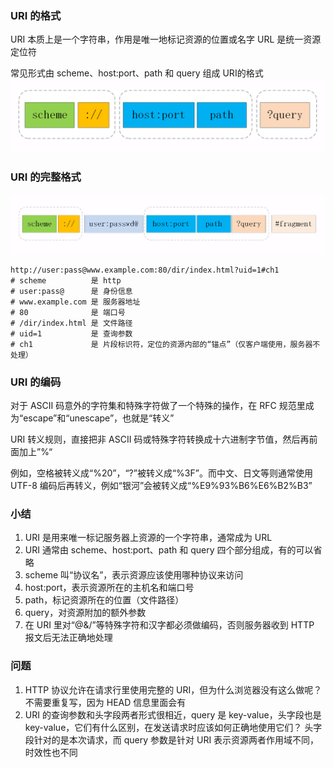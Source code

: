 ### URI 的格式
URI 本质上是一个字符串，作用是唯一地标记资源的位置或名字
URL 是统一资源定位符

常见形式由 scheme、host:port、path 和 query 组成 URI的格式
![avatar](../picture/uri.jpeg)

### URI 的完整格式
![avatar](../picture/完整uri.jpeg)

```
http://user:pass@www.example.com:80/dir/index.html?uid=1#ch1
# scheme          是 http
# user:pass@      是 身份信息
# www.example.com 是 服务器地址
# 80              是 端口号
# /dir/index.html 是 文件路径
# uid=1           是 查询参数
# ch1             是 片段标识符，定位的资源内部的“锚点”（仅客户端使用，服务器不处理）

```

### URI 的编码
对于 ASCII 码意外的字符集和特殊字符做了一个特殊的操作，在 RFC 规范里成为“escape”和“unescape”，也就是“转义”

URI 转义规则，直接把非 ASCII 码或特殊字符转换成十六进制字节值，然后再前面加上”%“

例如，空格被转义成“%20”，“?”被转义成“%3F”。而中文、日文等则通常使用 UTF-8 编码后再转义，例如“银河”会被转义成“%E9%93%B6%E6%B2%B3”

### 小结
1. URI 是用来唯一标记服务器上资源的一个字符串，通常成为 URL
2. URI 通常由 scheme、host:port、path 和 query 四个部分组成，有的可以省略
3. scheme 叫“协议名”，表示资源应该使用哪种协议来访问
4. host:port，表示资源所在的主机名和端口号
5. path，标记资源所在的位置（文件路径）
6. query，对资源附加的额外参数
7. 在 URI 里对“@&/”等特殊字符和汉字都必须做编码，否则服务器收到 HTTP 报文后无法正确地处理

### 问题
1. HTTP 协议允许在请求行里使用完整的 URI，但为什么浏览器没有这么做呢？
不需要重复写，因为 HEAD 信息里面会有
2. URI 的查询参数和头字段两者形式很相近，query 是 key-value，头字段也是 key-value，它们有什么区别，在发送请求时应该如何正确地使用它们？
头字段针对的是本次请求，而 query 参数是针对 URI 表示资源两者作用域不同，时效性也不同


